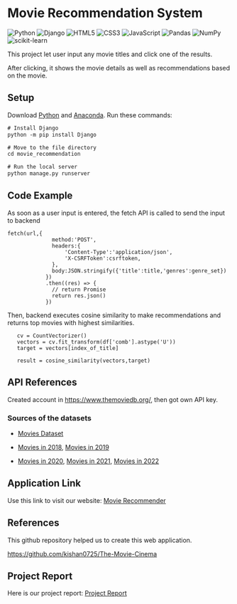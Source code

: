 # Movie Recommendation System
![Python](https://img.shields.io/badge/python-3670A0?style=for-the-badge&logo=python&logoColor=ffdd54)
![Django](https://img.shields.io/badge/django-%23092E20.svg?style=for-the-badge&logo=django&logoColor=white)
![HTML5](https://img.shields.io/badge/html5-%23E34F26.svg?style=for-the-badge&logo=html5&logoColor=white)
![CSS3](https://img.shields.io/badge/css3-%231572B6.svg?style=for-the-badge&logo=css3&logoColor=white)
![JavaScript](https://img.shields.io/badge/javascript-%23323330.svg?style=for-the-badge&logo=javascript&logoColor=%23F7DF1E)
![Pandas](https://img.shields.io/badge/pandas-%23150458.svg?style=for-the-badge&logo=pandas&logoColor=white)
![NumPy](https://img.shields.io/badge/numpy-%23013243.svg?style=for-the-badge&logo=numpy&logoColor=white)
![scikit-learn](https://img.shields.io/badge/scikit--learn-%23F7931E.svg?style=for-the-badge&logo=scikit-learn&logoColor=white)
  
This project let user input any movie titles and click one of the results.

After clicking, it shows the movie details as well as recommendations based on the movie.

## Setup

Download [Python](https://www.python.org/downloads/) and [Anaconda](https://www.anaconda.com/products/distribution).
Run these commands:

```diff
# Install Django
python -m pip install Django

# Move to the file directory
cd movie_recommendation

# Run the local server
python manage.py runserver
```

## Code Example

As soon as a user input is entered, the fetch API is called to send the input to backend

```
fetch(url,{
              method:'POST',
              headers:{
                  'Content-Type':'application/json',
                  'X-CSRFToken':csrftoken,
              },
              body:JSON.stringify({'title':title,'genres':genre_set})
            })
            .then((res) => {
              // return Promise
              return res.json()
            })
 ```
 
Then, backend executes cosine similarity to make recommendations and returns top movies with highest similarities.
 
 ```
    cv = CountVectorizer()
    vectors = cv.fit_transform(df['comb'].astype('U'))
    target = vectors[index_of_title]

    result = cosine_similarity(vectors,target)
 ```

## API References
Created account in https://www.themoviedb.org/, then got own API key.

### Sources of the datasets
* [Movies Dataset](https://www.kaggle.com/datasets/carolzhangdc/imdb-5000-movie-dataset)

* [Movies in 2018](https://en.wikipedia.org/wiki/List_of_American_films_of_2018), [Movies in 2019](https://en.wikipedia.org/wiki/List_of_American_films_of_2019)

* [Movies in 2020](https://en.wikipedia.org/wiki/List_of_American_films_of_2020), [Movies in 2021](https://en.wikipedia.org/wiki/List_of_American_films_of_2021), [Movies in 2022](https://en.wikipedia.org/wiki/List_of_American_films_of_2022)

## Application Link
Use this link to visit our website: [Movie Recommender](https://movie-recommendation171.herokuapp.com/)

## References
This github repository helped us to create this web application.

https://github.com/kishan0725/The-Movie-Cinema

## Project Report
Here is our project report: [Project Report](https://drive.google.com/file/d/1vlsnavIr8DlYQ5d2I_8qd3KR8mOXfJZX/view?usp=sharing)
